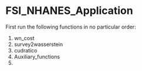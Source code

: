 # FSI_NHANES_Application

First run the following functions in no particular order:

1) wn_cost
2) survey2wasserstein
3) cudratico
4) Auxiliary_functions
5) 
